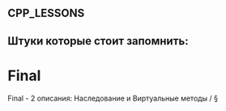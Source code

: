 ## CPP_LESSONS


## Штуки которые стоит запомнить: 
# Final
   
Final - 2 описания: Наследование и Виртуальные методы / §


